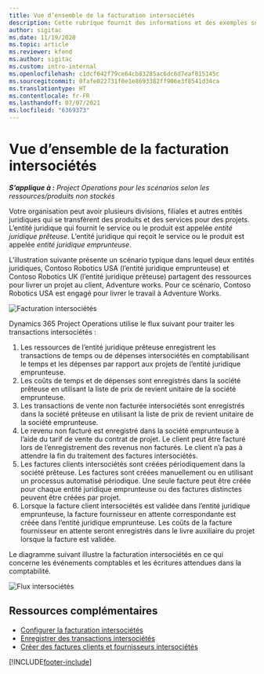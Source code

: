 ```yaml
---
title: Vue d’ensemble de la facturation intersociétés
description: Cette rubrique fournit des informations et des exemples sur la facturation intersociétés pour les projets.
author: sigitac
ms.date: 11/19/2020
ms.topic: article
ms.reviewer: kfend
ms.author: sigitac
ms.custom: intro-internal
ms.openlocfilehash: c1dcf642f79ce64cb83285ac6dc6d7eaf815145c
ms.sourcegitcommit: 0fafe022731f0e1e8693382ff906e3f8541d34ca
ms.translationtype: HT
ms.contentlocale: fr-FR
ms.lasthandoff: 07/07/2021
ms.locfileid: "6369373"
---
```

# <a name="intercompany-invoicing-overview"></a>Vue d’ensemble de la facturation intersociétés

_**S’applique à :** Project Operations pour les scénarios selon les ressources/produits non stockés_

Votre organisation peut avoir plusieurs divisions, filiales et autres entités juridiques qui se transfèrent des produits et des services pour des projets. L’entité juridique qui fournit le service ou le produit est appelée *entité juridique prêteuse*. L’entité juridique qui reçoit le service ou le produit est appelée *entité juridique emprunteuse*.

L’illustration suivante présente un scénario typique dans lequel deux entités juridiques, Contoso Robotics USA (l’entité juridique emprunteuse) et Contoso Robotics UK (l’entité juridique prêteuse) partagent des ressources pour livrer un projet au client, Adventure works. Pour ce scénario, Contoso Robotics USA est engagé pour livrer le travail à Adventure Works.

![Facturation intersociétés](./media/IntercompanyScenario.png) 

Dynamics 365 Project Operations utilise le flux suivant pour traiter les transactions intersociétés :

1. Les ressources de l’entité juridique prêteuse enregistrent les transactions de temps ou de dépenses intersociétés en comptabilisant le temps et les dépenses par rapport aux projets de l’entité juridique emprunteuse.
2. Les coûts de temps et de dépenses sont enregistrés dans la société prêteuse en utilisant la liste de prix de revient unitaire de la société emprunteuse.
3. Les transactions de vente non facturée intersociétés sont enregistrés dans la société prêteuse en utilisant la liste de prix de revient unitaire de la société emprunteuse.
4. Le revenu non facturé est enregistré dans la société emprunteuse à l’aide du tarif de vente du contrat de projet. Le client peut être facturé lors de l’enregistrement des revenus non facturés. Le client n’a pas à attendre la fin du traitement des factures intersociétés.
5. Les factures clients intersociétés sont créées périodiquement dans la société prêteuse. Les factures sont créées manuellement ou en utilisant un processus automatisé périodique. Une seule facture peut être créée pour chaque entité juridique emprunteuse ou des factures distinctes peuvent être créées par projet.
6. Lorsque la facture client intersociétés est validée dans l’entité juridique emprunteuse, la facture fournisseur en attente correspondante est créée dans l’entité juridique emprunteuse. Les coûts de la facture fournisseur en attente seront enregistrés dans le livre auxiliaire du projet lorsque la facture est validée.

Le diagramme suivant illustre la facturation intersociétés en ce qui concerne les événements comptables et les écritures attendues dans la comptabilité.

![Flux intersociétés](./media/IntercompanyFlow.png)

## <a name="additional-resources"></a>Ressources complémentaires

- [Configurer la facturation intersociétés](configure-intercompany-invoicing.md)
- [Enregistrer des transactions intersociétés](create-intercompany-transactions.md)
- [Créer des factures clients et fournisseurs intersociétés](create-intercompany-customer-vendor-invoices.md)


[!INCLUDE[footer-include](../includes/footer-banner.md)]
